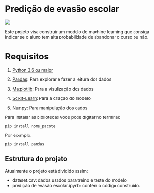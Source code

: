 # Predição de evasão escolar

![]([https://tm.ibxk.com.br/2016/07/19/19183755227514.jpg?ims=1120x420](https://blog.conexia.com.br/wp-content/uploads/2022/06/Evasao-escolar.jpg))

Este projeto visa construir um modelo de machine learning que consiga indicar se o aluno tem alta probabilidade de abandonar o curso ou não.

# Requisitos
1. [Python 3.6 ou maior](https://www.python.org/downloads/)

2. [Pandas](https://pandas.pydata.org/docs/): Para explorar e fazer a leitura dos dados

3. [Matplotlib](https://matplotlib.org/): Para a visulização dos dados

4. [Scikit-Learn](https://scikit-learn.org/stable/): Para a criação do modelo

5. [Numpy](https://numpy.org): Para manipulação dos dados



Para instalar as bibliotecas você pode digitar no terminal:
```
pip install nome_pacote
```
Por exemplo:

```
pip install pandas
```

## Estrutura do projeto
Atualmente o projeto está dividido assim:
- dataset.csv: dados usados para treino e teste do modelo
- predição de evasão escolar.ipynb: contém o código construído.
